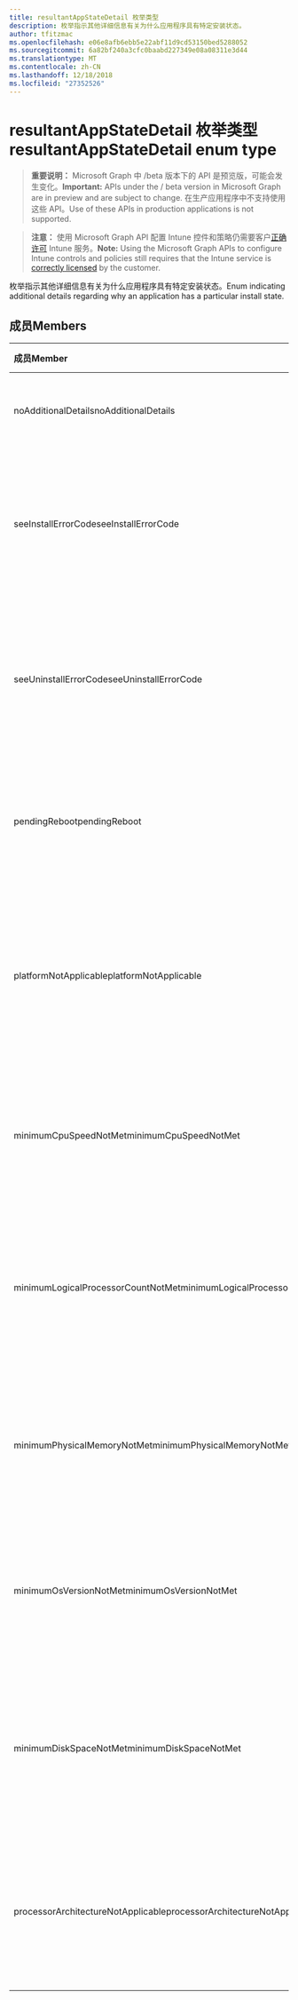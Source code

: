 ```yaml
---
title: resultantAppStateDetail 枚举类型
description: 枚举指示其他详细信息有关为什么应用程序具有特定安装状态。
author: tfitzmac
ms.openlocfilehash: e06e8afb6ebb5e22abf11d9cd53150bed5288052
ms.sourcegitcommit: 6a82bf240a3cfc0baabd227349e08a08311e3d44
ms.translationtype: MT
ms.contentlocale: zh-CN
ms.lasthandoff: 12/18/2018
ms.locfileid: "27352526"
---
```

# <a name="resultantappstatedetail-enum-type"></a><span data-ttu-id="ab1ee-103">resultantAppStateDetail 枚举类型</span><span class="sxs-lookup"><span data-stu-id="ab1ee-103">resultantAppStateDetail enum type</span></span>

> <span data-ttu-id="ab1ee-104">**重要说明：** Microsoft Graph 中 /beta 版本下的 API 是预览版，可能会发生变化。</span><span class="sxs-lookup"><span data-stu-id="ab1ee-104">**Important:** APIs under the / beta version in Microsoft Graph are in preview and are subject to change.</span></span> <span data-ttu-id="ab1ee-105">在生产应用程序中不支持使用这些 API。</span><span class="sxs-lookup"><span data-stu-id="ab1ee-105">Use of these APIs in production applications is not supported.</span></span>

> <span data-ttu-id="ab1ee-106">**注意：** 使用 Microsoft Graph API 配置 Intune 控件和策略仍需要客户[正确许可](https://go.microsoft.com/fwlink/?linkid=839381) Intune 服务。</span><span class="sxs-lookup"><span data-stu-id="ab1ee-106">**Note:** Using the Microsoft Graph APIs to configure Intune controls and policies still requires that the Intune service is [correctly licensed](https://go.microsoft.com/fwlink/?linkid=839381) by the customer.</span></span>

<span data-ttu-id="ab1ee-107">枚举指示其他详细信息有关为什么应用程序具有特定安装状态。</span><span class="sxs-lookup"><span data-stu-id="ab1ee-107">Enum indicating additional details regarding why an application has a particular install state.</span></span>
## <a name="members"></a><span data-ttu-id="ab1ee-108">成员</span><span class="sxs-lookup"><span data-stu-id="ab1ee-108">Members</span></span>
|<span data-ttu-id="ab1ee-109">成员</span><span class="sxs-lookup"><span data-stu-id="ab1ee-109">Member</span></span>|<span data-ttu-id="ab1ee-110">值</span><span class="sxs-lookup"><span data-stu-id="ab1ee-110">Value</span></span>|<span data-ttu-id="ab1ee-111">说明</span><span class="sxs-lookup"><span data-stu-id="ab1ee-111">Description</span></span>|
|:---|:---|:---|
|<span data-ttu-id="ab1ee-112">noAdditionalDetails</span><span class="sxs-lookup"><span data-stu-id="ab1ee-112">noAdditionalDetails</span></span>|<span data-ttu-id="ab1ee-113">0</span><span class="sxs-lookup"><span data-stu-id="ab1ee-113">0</span></span>|<span data-ttu-id="ab1ee-114">可用不的任何其他的详细信息。</span><span class="sxs-lookup"><span data-stu-id="ab1ee-114">No additional details are available.</span></span>|
|<span data-ttu-id="ab1ee-115">seeInstallErrorCode</span><span class="sxs-lookup"><span data-stu-id="ab1ee-115">seeInstallErrorCode</span></span>|<span data-ttu-id="ab1ee-116">2000</span><span class="sxs-lookup"><span data-stu-id="ab1ee-116">2000</span></span>|<span data-ttu-id="ab1ee-117">应用程序安装失败。</span><span class="sxs-lookup"><span data-stu-id="ab1ee-117">Application failed to install.</span></span> <span data-ttu-id="ab1ee-118">请参阅错误代码的详细信息的属性。</span><span class="sxs-lookup"><span data-stu-id="ab1ee-118">See error code property for more details.</span></span>|
|<span data-ttu-id="ab1ee-119">seeUninstallErrorCode</span><span class="sxs-lookup"><span data-stu-id="ab1ee-119">seeUninstallErrorCode</span></span>|<span data-ttu-id="ab1ee-120">4000</span><span class="sxs-lookup"><span data-stu-id="ab1ee-120">4000</span></span>|<span data-ttu-id="ab1ee-121">应用程序卸载失败。</span><span class="sxs-lookup"><span data-stu-id="ab1ee-121">Application failed to uninstall.</span></span> <span data-ttu-id="ab1ee-122">请参阅错误代码的详细信息的属性。</span><span class="sxs-lookup"><span data-stu-id="ab1ee-122">See error code property for more details.</span></span>|
|<span data-ttu-id="ab1ee-123">pendingReboot</span><span class="sxs-lookup"><span data-stu-id="ab1ee-123">pendingReboot</span></span>|<span data-ttu-id="ab1ee-124">5000</span><span class="sxs-lookup"><span data-stu-id="ab1ee-124">5000</span></span>|<span data-ttu-id="ab1ee-125">必须重新启动设备，以完成安装的应用程序。</span><span class="sxs-lookup"><span data-stu-id="ab1ee-125">Device must be rebooted to complete installation of the application.</span></span>|
|<span data-ttu-id="ab1ee-126">platformNotApplicable</span><span class="sxs-lookup"><span data-stu-id="ab1ee-126">platformNotApplicable</span></span>|<span data-ttu-id="ab1ee-127">-1006</span><span class="sxs-lookup"><span data-stu-id="ab1ee-127">-1006</span></span>|<span data-ttu-id="ab1ee-128">应用程序不适用于此平台。</span><span class="sxs-lookup"><span data-stu-id="ab1ee-128">Application is not applicable to this platform.</span></span> <span data-ttu-id="ab1ee-129">（例如 Android 应用程序针对 IOS）</span><span class="sxs-lookup"><span data-stu-id="ab1ee-129">(e.g. Android app targeted to IOS)</span></span>|
|<span data-ttu-id="ab1ee-130">minimumCpuSpeedNotMet</span><span class="sxs-lookup"><span data-stu-id="ab1ee-130">minimumCpuSpeedNotMet</span></span>|<span data-ttu-id="ab1ee-131">-1005</span><span class="sxs-lookup"><span data-stu-id="ab1ee-131">-1005</span></span>|<span data-ttu-id="ab1ee-132">配置最小值小于目标设备上的 CPU 速度。</span><span class="sxs-lookup"><span data-stu-id="ab1ee-132">CPU speed on the target device is less than the configured minimum.</span></span>|
|<span data-ttu-id="ab1ee-133">minimumLogicalProcessorCountNotMet</span><span class="sxs-lookup"><span data-stu-id="ab1ee-133">minimumLogicalProcessorCountNotMet</span></span>|<span data-ttu-id="ab1ee-134">-1004</span><span class="sxs-lookup"><span data-stu-id="ab1ee-134">-1004</span></span>|<span data-ttu-id="ab1ee-135">配置最小值小于目标设备上的逻辑处理器的计数。</span><span class="sxs-lookup"><span data-stu-id="ab1ee-135">Count of logical processors on the target device is less than the configured minimum.</span></span>|
|<span data-ttu-id="ab1ee-136">minimumPhysicalMemoryNotMet</span><span class="sxs-lookup"><span data-stu-id="ab1ee-136">minimumPhysicalMemoryNotMet</span></span>|<span data-ttu-id="ab1ee-137">-1003</span><span class="sxs-lookup"><span data-stu-id="ab1ee-137">-1003</span></span>|<span data-ttu-id="ab1ee-138">目标设备上的 RAM 量小于配置的最小值。</span><span class="sxs-lookup"><span data-stu-id="ab1ee-138">Amount of RAM on the target device is less than the configured minimum.</span></span>|
|<span data-ttu-id="ab1ee-139">minimumOsVersionNotMet</span><span class="sxs-lookup"><span data-stu-id="ab1ee-139">minimumOsVersionNotMet</span></span>|<span data-ttu-id="ab1ee-140">-1002</span><span class="sxs-lookup"><span data-stu-id="ab1ee-140">-1002</span></span>|<span data-ttu-id="ab1ee-141">配置最小值小于目标设备上的操作系统版本。</span><span class="sxs-lookup"><span data-stu-id="ab1ee-141">OS version on the target device is less than the configured minimum.</span></span>|
|<span data-ttu-id="ab1ee-142">minimumDiskSpaceNotMet</span><span class="sxs-lookup"><span data-stu-id="ab1ee-142">minimumDiskSpaceNotMet</span></span>|<span data-ttu-id="ab1ee-143">-1001</span><span class="sxs-lookup"><span data-stu-id="ab1ee-143">-1001</span></span>|<span data-ttu-id="ab1ee-144">目标设备上的可用磁盘空间小于配置的最小值。</span><span class="sxs-lookup"><span data-stu-id="ab1ee-144">Available disk space on the target device is less than the configured minimum.</span></span>|
|<span data-ttu-id="ab1ee-145">processorArchitectureNotApplicable</span><span class="sxs-lookup"><span data-stu-id="ab1ee-145">processorArchitectureNotApplicable</span></span>|<span data-ttu-id="ab1ee-146">-1000</span><span class="sxs-lookup"><span data-stu-id="ab1ee-146">-1000</span></span>|<span data-ttu-id="ab1ee-147">设备体系结构 (如 x86/amd64) 不适用的应用程序。</span><span class="sxs-lookup"><span data-stu-id="ab1ee-147">Device architecture (e.g. x86/amd64) is not applicable for the application.</span></span>|





